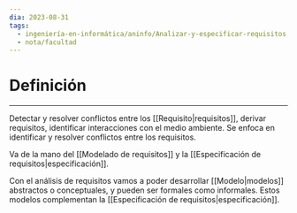 ```yaml
---
dia: 2023-08-31
tags:
  - ingeniería-en-informática/aninfo/Analizar-y-especificar-requisitos
  - nota/facultad
---
```

# Definición
---
Detectar y resolver conflictos entre los [[Requisito|requisitos]], derivar requisitos, identificar interacciones con el medio ambiente. Se enfoca en identificar y resolver conflictos entre los requisitos.

Va de la mano del [[Modelado de requisitos]] y la [[Especificación de requisitos|especificación]]. 

Con el análisis de requisitos vamos a poder desarrollar [[Modelo|modelos]] abstractos o conceptuales, y pueden ser formales como informales. Estos modelos complementan la [[Especificación de requisitos|especificación]].

